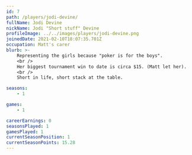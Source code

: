 ```yaml
---
id: 7
path: /players/jodi-devine/
fullName: Jodi Devine
nickName: Jodi "Short stuff" Devine
profileImage: ../../images/players/jodi-devine.png
joinedDate: 2021-02-10T18:07:35.701Z
occupation: Matt's carer
blurb: >-
    Representing the girls because "poker is for the boys".
    <br />
    Her biggest tournament win to date is circa $15. (Matt let her).
    <br />
    Short in life, short stack at the table.

seasons:
    - 1

games:
    - 1

careerEarnings: 0
seasonsPlayed: 1
gamesPlayed: 1
currentSeasonPosition: 1
currentSeasonPoints: 15.28
---
```

